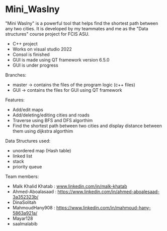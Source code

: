 # Mini_Waslny

"Mini Waslny" is a powerful tool that helps find the shortest path between any two cities. 
It is developed by my teammates and me as the "Data structures" course project for FCIS ASU.

* C++ project
* Works on visual studio 2022
* Consol is finished
* GUI is made using QT framework version 6.5.0
* GUI is under progress 

Branches:
* master -> contains the files of the program logic (c++ files)
* GUI -> contains the files for GUI using QT framework

Features:
* Add/edit maps
* Add/deleting/editing cities and roads
* Traverse using BFS and DFS algorthim
* Find the shortest path between two cities and display distance between them using dijkstra algorthim

Data Structures used:
* unordered map (Hash table)
* linked list
* stack
* priority queue

Team members:
* Malk Khalid Khatab : www.linkedin.com/in/malk-khatab
* Ahmed-Aboalasaad : https://www.linkedin.com/in/ahmed-aboalesaad-3a352323b/
* DinaSolitah 
* MahmoudHany908 : https://www.linkedin.com/in/mahmoud-hany-5863a921a/
* Mayar128
* saalmalabib
